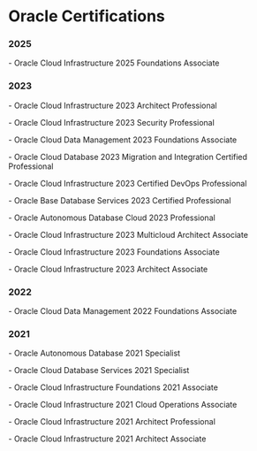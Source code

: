 <h1> Oracle Certifications </h1>

<h3> 2025 </h3>
<p> - Oracle Cloud Infrastructure 2025 Foundations Associate

<h3> 2023 </h3>
<p> - Oracle Cloud Infrastructure 2023 Architect Professional
<p> - Oracle Cloud Infrastructure 2023 Security Professional
<p> - Oracle Cloud Data Management 2023 Foundations Associate
<p> - Oracle Cloud Database 2023 Migration and Integration Certified Professional
<p> - Oracle Cloud Infrastructure 2023 Certified DevOps Professional
<p> - Oracle Base Database Services 2023 Certified Professional
<p> - Oracle Autonomous Database Cloud 2023 Professional
<p> - Oracle Cloud Infrastructure 2023 Multicloud Architect Associate
<p> - Oracle Cloud Infrastructure 2023 Foundations Associate
<p> - Oracle Cloud Infrastructure 2023 Architect Associate

<h3> 2022 </h3>
<p> - Oracle Cloud Data Management 2022 Foundations Associate

<h3> 2021 </h3>
<p> - Oracle Autonomous Database 2021 Specialist
<p> - Oracle Cloud Database Services 2021 Specialist
<p> - Oracle Cloud Infrastructure Foundations 2021 Associate
<p> - Oracle Cloud Infrastructure 2021 Cloud Operations Associate
<p> - Oracle Cloud Infrastructure 2021 Architect Professional
<p> - Oracle Cloud Infrastructure 2021 Architect Associate
